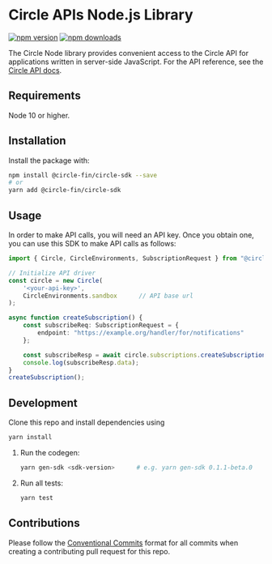 # Circle APIs Node.js Library

[![npm version](https://img.shields.io/npm/v/@circle-fin/circle-sdk)](https://www.npmjs.com/package/@circle-fin/circle-sdk)
[![npm downloads](https://img.shields.io/npm/dm/@circle-fin/circle-sdk)](https://www.npmjs.com/package/@circle-fin/circle-sdk)


The Circle Node library provides convenient access to the Circle API for
applications written in server-side JavaScript. For the API reference, see the [Circle API docs](https://developers.circle.com/reference).

## Requirements

Node 10 or higher.

## Installation

Install the package with:

```sh
npm install @circle-fin/circle-sdk --save
# or
yarn add @circle-fin/circle-sdk
```

## Usage

In order to make API calls, you will need an API key. Once you obtain one, you can use this SDK to make API calls as follows:

```Typescript
import { Circle, CircleEnvironments, SubscriptionRequest } from "@circle-fin/circle-sdk";

// Initialize API driver
const circle = new Circle(
    '<your-api-key>',
    CircleEnvironments.sandbox      // API base url
);

async function createSubscription() {
    const subscribeReq: SubscriptionRequest = {
        endpoint: "https://example.org/handler/for/notifications"
    };

    const subscribeResp = await circle.subscriptions.createSubscription(subscribeReq);
    console.log(subscribeResp.data);
}
createSubscription();
```

## Development
Clone this repo and install dependencies using 
```sh
yarn install
```

1. Run the codegen:

    ```sh
    yarn gen-sdk <sdk-version>      # e.g. yarn gen-sdk 0.1.1-beta.0
    ```

2. Run all tests:

    ```bash
    yarn test
    ```


## Contributions

Please follow the [Conventional Commits][convencomms] format for all commits when creating a contributing pull request for this repo. 

[convencomms]: https://www.conventionalcommits.org/en/v1.0.0/
